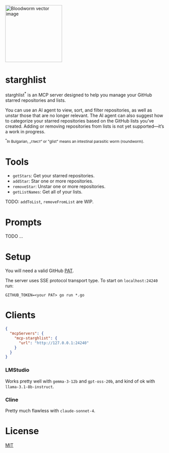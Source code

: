 <p align="left">
<img src="assets/ghlist.png" alt="Bloodworm vector image" width="180"/>
</p>

starghlist
===============

starghlist<sup>*</sup> is an MCP server designed to help you manage your GitHub starred repositories and lists.

You can use an AI agent to view, sort, and filter repositories, as well as unstar those that are no longer relevant. 
The AI agent can also suggest how to categorize your starred repositories based on the GitHub lists you’ve created. 
Adding or removing repositories from lists is not yet supported—it’s a work in progress.

<sub><sup>*</sup>In Bulgarian, „глист“ or "glist" means an intestinal parasitic worm (roundworm).</sub>

# Tools

- `getStars`: Get your starred repositories.
- `addStar`: Star one or more repositories.
- `removeStar`: Unstar one or more repositories.
- `getListNames`: Get all of your lists.

TODO: `addToList`, `removeFromList` are WIP.

# Prompts

TODO ...

# Setup

You will need a valid GitHub [PAT](https://github.com/settings/personal-access-tokens).

The server uses SSE protocol transport type. To start on `localhost:24240` run:

    GITHUB_TOKEN=<your PAT> go run *.go 

# Clients

```json
{
  "mcpServers": {
    "mcp-starghlist": {
      "url": "http://127.0.0.1:24240"
    }
  }
}
```

### LMStudio

Works pretty well with `gemma-3-12b` and `gpt-oss-20b`, and kind of ok with `llama-3.1-8b-instruct`.

### Cline

Pretty much flawless with `claude-sonnet-4`.

# License

[MIT](LICENSE)
